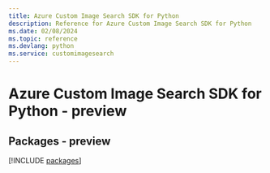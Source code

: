 ```yaml
---
title: Azure Custom Image Search SDK for Python
description: Reference for Azure Custom Image Search SDK for Python
ms.date: 02/08/2024
ms.topic: reference
ms.devlang: python
ms.service: customimagesearch
---
```

# Azure Custom Image Search SDK for Python - preview
## Packages - preview
[!INCLUDE [packages](custom-image-search-index.md)]